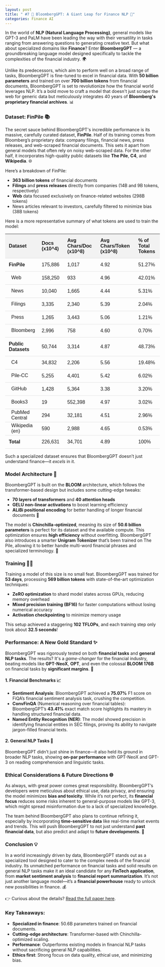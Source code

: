 ```yaml
---
layout: post
title: " #7 🚀 BloombergGPT: A Giant Leap for Finance NLP 💸"
categories: Finance AI
---
```


In the world of **NLP (Natural Language Processing)**, general models like GPT-3 and PaLM have been leading the way with their versatility in tasks ranging from answering questions to generating creative text. But what about specialized domains like **Finance**? Enter **BloombergGPT** — a groundbreaking language model designed specifically to tackle the complexities of the financial industry. 🌍

Unlike its predecessors, which aim to perform well on a broad range of tasks, BloombergGPT is fine-tuned to excel in financial data. With **50 billion parameters** and trained on over **700 billion tokens** from financial documents, BloombergGPT is set to revolutionize how the financial world leverages NLP. It’s a bold move to craft a model that doesn't just scrape the web for generic data but meticulously integrates 40 years of **Bloomberg's proprietary financial archives**. 📊

### Dataset: FinPile 📚

The secret sauce behind BloombergGPT's incredible performance is its massive, carefully curated dataset, **FinPile**. Half of its training comes from Bloomberg’s proprietary data: company filings, financial news, press releases, and web-scraped financial documents. This sets it apart from general models that often rely on noisy web-scraped data. For the other half, it incorporates high-quality public datasets like **The Pile**, **C4**, and **Wikipedia**. 🌐

Here’s a breakdown of FinPile:
- **363 billion tokens** of financial documents
- **Filings** and **press releases** directly from companies (14B and 9B tokens, respectively)
- **Web** data focused exclusively on finance-related websites (298B tokens)
- News articles relevant to investors, carefully filtered to minimize bias (38B tokens)

Here is a more representative summary of what tokens are used to train the model:

<table style="width:100%; border-collapse: collapse; font-family: Arial, sans-serif;">
  <thead>
    <tr style="background-color: #f2f2f2; text-align: left;">
      <th style="padding: 12px; border-bottom: 1px solid #ddd;">Dataset</th>
      <th style="padding: 12px; border-bottom: 1px solid #ddd;">Docs (x10^4)</th>
      <th style="padding: 12px; border-bottom: 1px solid #ddd;">Avg Chars/Doc (x10^8)</th>
      <th style="padding: 12px; border-bottom: 1px solid #ddd;">Avg Chars/Token (x10^8)</th>
      <th style="padding: 12px; border-bottom: 1px solid #ddd;">% of Total Tokens</th>
    </tr>
  </thead>
  <tbody>
    <tr>
      <td style="padding: 12px; border-bottom: 1px solid #ddd;"><strong>FinPile</strong></td>
      <td style="padding: 12px; border-bottom: 1px solid #ddd;">175,886</td>
      <td style="padding: 12px; border-bottom: 1px solid #ddd;">1,017</td>
      <td style="padding: 12px; border-bottom: 1px solid #ddd;">4.92</td>
      <td style="padding: 12px; border-bottom: 1px solid #ddd;">51.27%</td>
    </tr>
    <tr>
      <td style="padding-left: 20px; border-bottom: 1px solid #ddd;">Web</td>
      <td style="padding: 12px; border-bottom: 1px solid #ddd;">158,250</td>
      <td style="padding: 12px; border-bottom: 1px solid #ddd;">933</td>
      <td style="padding: 12px; border-bottom: 1px solid #ddd;">4.96</td>
      <td style="padding: 12px; border-bottom: 1px solid #ddd;">42.01%</td>
    </tr>
    <tr>
      <td style="padding-left: 20px; border-bottom: 1px solid #ddd;">News</td>
      <td style="padding: 12px; border-bottom: 1px solid #ddd;">10,040</td>
      <td style="padding: 12px; border-bottom: 1px solid #ddd;">1,665</td>
      <td style="padding: 12px; border-bottom: 1px solid #ddd;">4.44</td>
      <td style="padding: 12px; border-bottom: 1px solid #ddd;">5.31%</td>
    </tr>
    <tr>
      <td style="padding-left: 20px; border-bottom: 1px solid #ddd;">Filings</td>
      <td style="padding: 12px; border-bottom: 1px solid #ddd;">3,335</td>
      <td style="padding: 12px; border-bottom: 1px solid #ddd;">2,340</td>
      <td style="padding: 12px; border-bottom: 1px solid #ddd;">5.39</td>
      <td style="padding: 12px; border-bottom: 1px solid #ddd;">2.04%</td>
    </tr>
    <tr>
      <td style="padding-left: 20px; border-bottom: 1px solid #ddd;">Press</td>
      <td style="padding: 12px; border-bottom: 1px solid #ddd;">1,265</td>
      <td style="padding: 12px; border-bottom: 1px solid #ddd;">3,443</td>
      <td style="padding: 12px; border-bottom: 1px solid #ddd;">5.06</td>
      <td style="padding: 12px; border-bottom: 1px solid #ddd;">1.21%</td>
    </tr>
    <tr>
      <td style="padding-left: 20px; border-bottom: 1px solid #ddd;">Bloomberg</td>
      <td style="padding: 12px; border-bottom: 1px solid #ddd;">2,996</td>
      <td style="padding: 12px; border-bottom: 1px solid #ddd;">758</td>
      <td style="padding: 12px; border-bottom: 1px solid #ddd;">4.60</td>
      <td style="padding: 12px; border-bottom: 1px solid #ddd;">0.70%</td>
    </tr>
    <tr>
      <td style="padding: 12px; border-bottom: 1px solid #ddd;"><strong>Public Datasets</strong></td>
      <td style="padding: 12px; border-bottom: 1px solid #ddd;">50,744</td>
      <td style="padding: 12px; border-bottom: 1px solid #ddd;">3,314</td>
      <td style="padding: 12px; border-bottom: 1px solid #ddd;">4.87</td>
      <td style="padding: 12px; border-bottom: 1px solid #ddd;">48.73%</td>
    </tr>
    <tr>
      <td style="padding-left: 20px; border-bottom: 1px solid #ddd;">C4</td>
      <td style="padding: 12px; border-bottom: 1px solid #ddd;">34,832</td>
      <td style="padding: 12px; border-bottom: 1px solid #ddd;">2,206</td>
      <td style="padding: 12px; border-bottom: 1px solid #ddd;">5.56</td>
      <td style="padding: 12px; border-bottom: 1px solid #ddd;">19.48%</td>
    </tr>
    <tr>
      <td style="padding-left: 20px; border-bottom: 1px solid #ddd;">Pile-CC</td>
      <td style="padding: 12px; border-bottom: 1px solid #ddd;">5,255</td>
      <td style="padding: 12px; border-bottom: 1px solid #ddd;">4,401</td>
      <td style="padding: 12px; border-bottom: 1px solid #ddd;">5.42</td>
      <td style="padding: 12px; border-bottom: 1px solid #ddd;">6.02%</td>
    </tr>
    <tr>
      <td style="padding-left: 20px; border-bottom: 1px solid #ddd;">GitHub</td>
      <td style="padding: 12px; border-bottom: 1px solid #ddd;">1,428</td>
      <td style="padding: 12px; border-bottom: 1px solid #ddd;">5,364</td>
      <td style="padding: 12px; border-bottom: 1px solid #ddd;">3.38</td>
      <td style="padding: 12px; border-bottom: 1px solid #ddd;">3.20%</td>
    </tr>
    <tr>
      <td style="padding-left: 20px; border-bottom: 1px solid #ddd;">Books3</td>
      <td style="padding: 12px; border-bottom: 1px solid #ddd;">19</td>
      <td style="padding: 12px; border-bottom: 1px solid #ddd;">552,398</td>
      <td style="padding: 12px; border-bottom: 1px solid #ddd;">4.97</td>
      <td style="padding: 12px; border-bottom: 1px solid #ddd;">3.02%</td>
    </tr>
    <tr>
      <td style="padding-left: 20px; border-bottom: 1px solid #ddd;">PubMed Central</td>
      <td style="padding: 12px; border-bottom: 1px solid #ddd;">294</td>
      <td style="padding: 12px; border-bottom: 1px solid #ddd;">32,181</td>
      <td style="padding: 12px; border-bottom: 1px solid #ddd;">4.51</td>
      <td style="padding: 12px; border-bottom: 1px solid #ddd;">2.96%</td>
    </tr>
    <tr>
      <td style="padding-left: 20px; border-bottom: 1px solid #ddd;">Wikipedia (en)</td>
      <td style="padding: 12px; border-bottom: 1px solid #ddd;">590</td>
      <td style="padding: 12px; border-bottom: 1px solid #ddd;">2,988</td>
      <td style="padding: 12px; border-bottom: 1px solid #ddd;">4.65</td>
      <td style="padding: 12px; border-bottom: 1px solid #ddd;">0.53%</td>
    </tr>
    <tr>
      <td style="padding: 12px; border-bottom: 1px solid #ddd;"><strong>Total</strong></td>
      <td style="padding: 12px; border-bottom: 1px solid #ddd;">226,631</td>
      <td style="padding: 12px; border-bottom: 1px solid #ddd;">34,701</td>
      <td style="padding: 12px; border-bottom: 1px solid #ddd;">4.89</td>
      <td style="padding: 12px; border-bottom: 1px solid #ddd;">100%</td>
    </tr>
  </tbody>
</table>



Such a specialized dataset ensures that BloombergGPT doesn’t just understand finance—it *excels* in it.

### Model Architecture 🧠

BloombergGPT is built on the **BLOOM** architecture, which follows the transformer-based design but includes some cutting-edge tweaks:
- **70 layers of transformers** and **40 attention heads**
- **GELU non-linear activations** to boost learning efficiency
- **ALiBi positional encoding** for better handling of longer financial documents 🧮

The model is **Chinchilla-optimized**, meaning its size of **50.6 billion parameters** is perfect for its dataset and the available compute. This optimization ensures **high efficiency** without overfitting. BloombergGPT also introduces a smarter **Unigram Tokenizer** that’s been trained on The Pile, allowing it to better handle multi-word financial phrases and specialized terminology. 🏦

### Training 🏋️‍♂️

Training a model of this size is no small feat. BloombergGPT was trained for **53 days**, processing **569 billion tokens** with state-of-the-art optimization techniques:
- **ZeRO optimization** to shard model states across GPUs, reducing memory overhead
- **Mixed precision training (BF16)** for faster computations without losing numerical accuracy
- **Activation checkpointing** to minimize memory usage

This setup achieved a staggering **102 TFLOPs**, and each training step only took about **32.5 seconds**!

### Performance: A New Gold Standard ✨

BloombergGPT was rigorously tested on both **financial tasks** and **general NLP tasks**. The results? It's a *game-changer* for the financial industry, beating models like **GPT-NeoX**, **OPT**, and even the colossal **BLOOM 176B** on financial tasks by **significant margins**. 🏅

#### 1. **Financial Benchmarks** 📈
- **Sentiment Analysis**: BloombergGPT achieved a **75.07%** F1 score on FiQA’s financial sentiment analysis task, crushing the competition.
- **ConvFinQA** (Numerical reasoning over financial tables): BloombergGPT’s **43.41%** exact match score highlights its mastery in handling structured financial data.
- **Named Entity Recognition (NER)**: The model showed precision in identifying financial entities in SEC filings, proving its ability to navigate jargon-filled financial texts.

#### 2. **General NLP Tasks** 🧩
BloombergGPT didn’t just shine in finance—it also held its ground in broader NLP tasks, showing **on-par performance** with GPT-NeoX and GPT-3 on reading comprehension and linguistic tasks.

### Ethical Considerations & Future Directions 🌐

As always, with great power comes great responsibility. BloombergGPT’s developers were meticulous about ethical use, data privacy, and ensuring the model minimizes **bias and toxicity**. While it’s not perfect, its **financial focus** reduces some risks inherent to general-purpose models like GPT-3, which might spread misinformation due to a lack of specialized knowledge.

The team behind BloombergGPT also plans to continue refining it, especially by incorporating **time-sensitive data** like real-time market events and trends. This will push BloombergGPT to not just understand **past financial data**, but also predict and adapt to **future developments**. 🚀

### Conclusion 💡

In a world increasingly driven by data, BloombergGPT stands out as a specialized tool designed to cater to the complex needs of the financial industry. Its unmatched performance on financial tasks and solid results on general NLP tasks make it an ideal candidate for any **FinTech application**, from **market sentiment analysis** to **financial report summarization**. It’s not just another language model—it’s a **financial powerhouse** ready to unlock new possibilities in finance. 💰

👉 Curious about the details? [Read the full paper here](https://arxiv.org/pdf/2303.17564v1). 

### Key Takeaways:
- **Specialized in finance**: 50.6B parameters trained on financial documents.
- **Cutting-edge architecture**: Transformer-based with Chinchilla-optimized scaling.
- **Performance**: Outperforms existing models in financial NLP tasks without sacrificing general NLP capabilities.
- **Ethics first**: Strong focus on data quality, ethical use, and minimizing bias.

